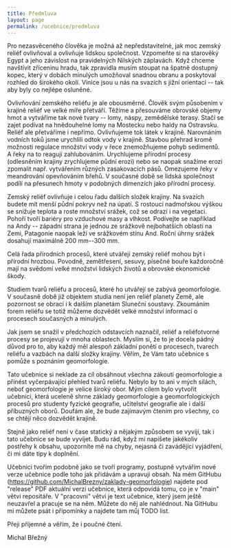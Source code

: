 ```yaml
---
title: Předmluva
layout: page
permalink: /ucebnice/predmluva
---
```


Pro nezasvěceného člověka je možná až nepředstavitelné, jak moc zemský
reliéf ovlivňoval a ovlivňuje lidskou společnost. Vzpomeňte si na
starověký Egypt a jeho závislost na pravidelných Nilských záplavách.
Když chceme navštívit zříceninu hradu, tak zpravidla musím stoupat na
špatně dostupný kopec, který v dobách minulých umožňoval snadnou obranu
a poskytoval rozhled do širokého okolí. Vinice jsou u nás na svazích s
jižní orientací -- tak aby byly co nejlépe osluněné.

Ovlivňování zemského reliéfu je ale obousměrné. Člověk svým působením v
krajině reliéf ve velké míře přetváří. Těžíme a přesouváme obrovské
objemy hmot a vytváříme tak nové tvary -- lomy, náspy, zemědělské
terasy. Stačí se zajet podívat na hnědouhelné lomy na Mostecku nebo
haldy na Ostravsku. Reliéf ale přetváříme i nepřímo. Ovlivňujeme tok
látek v krajině. Narovnáním vodních toků jsme urychlili odtok vody v
krajině. Stavbou přehrad kromě možnosti regulace množství vody v řece
znemožňujeme pohyb sedimentů. A řeky na to reagují zahlubováním.
Urychlujeme přírodní procesy (odlesněním krajiny zrychlujeme půdní
erozi) nebo se naopak snažíme erozi zpomalit např. vytvářením různých
zasakovacích pásů. Omezujeme řeky v meandrování opevňováním břehů. V
současné době se lidská společnost podílí na přesunech hmoty v podobných
dimenzích jako přírodní procesy.

Zemský reliéf ovlivňuje i celou řadu dalších složek krajiny. Na svazích
budete mít menší půdní pokryv než na úpatí. S rostoucí nadmořskou výškou
se snižuje teplota a roste množství srážek, což se odrazí i na vegetaci.
Pohoří tvoří bariéry pro vzduchové masy a vlhkost. Podívejte se
například na Andy -- západní strana je jednou ze srážkově nejbohatších
oblastí na Zemi, Patagonie naopak leží ve srážkovém stínu And. Roční
úhrny srážek dosahují maximálně 200 mm--300 mm.

Celá řada přírodních procesů, které utvářejí zemský reliéf mohou být i
přírodní hrozbou. Povodně, zemětřesení, sesuvy, písečné bouře každoročně
mají na svědomí velké množství lidských životů a obrovské ekonomické
škody.

Studiem tvarů reliéfu a procesů, které ho utvářejí se zabývá
geomorfologie. V současně době již objektem studia není jen reliéf
planety Země, ale pozornost se obrací i k dalším planetám Sluneční
soustavy. Zkoumáním forem reliéfu se totiž můžeme dozvědět velké
množství informací o procesech současných a minulých.

Jak jsem se snažil v předchozích odstavcích naznačil, reliéf a
reliéfotvorné procesy se projevují v mnoha oblastech. Myslím si, že to
je docela pádný důvod pro to, aby každý měl alespoň základní ponětí o
procesech, tvarech reliéfu a vazbách na další složky krajiny. Věřím, že
Vám tato učebnice s pomůže s poznáním geomorfologie.

Tato učebnice si neklade za cíl obsáhnout všechna zákoutí geomorfologie
a přinést vyčerpávající přehled tvarů reliéfu. Nebylo by to ani v mých
silách, neboť geomorfologie je velice široký obor. Mým cílem bylo
vytvořit učebnici, která uceleně shrne základy geomorfologie a
geomorfologických procesů pro studenty fyzické geografie, učitelství
geografie ale i další příbuzných oborů. Doufám ale, že bude zajímavým
čtením pro všechny, co se chtějí něco dozvědět krajině.

Stejně jako reliéf není v čase statický a nějakým způsobem se vyvíjí,
tak i tato učebnice se bude vyvíjet. Budu rád, když mi napíšete
jakékoliv postřehy k obsahu, upozorníte mě na chyby, nejasná či
zavádějící vyjádření, či mi dáte tipy k doplnění.

Učebnici tvořím podobně jako se tvoří programy, postupně vytvářím nové
verze učebnice podle toho jak přidávám a upravuji obsah. Na mém GitHubu
(<https://github.com/MichalBrezny/zaklady-geomorfologie>) najdete pod
"release" PDF aktuální verzi učebnice, která odpovídá tomu, co je v
"main" větvi repositáře. V "pracovni" větvi je text učebnice, který jsem
ještě neuzavřel a pracuje se na něm. Můžete do něj ale nahlédnout. Na
GitHubu mi můžete psát i připomínky a najdete tam můj TODO list.

Přeji příjemné a věřím, že i poučné čtení.


Michal Břežný
